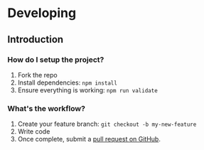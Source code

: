 # Developing

## Introduction

### How do I setup the project?

1. Fork the repo
1. Install dependencies: `npm install`
1. Ensure everything is working: `npm run validate`

### What's the workflow?

1. Create your feature branch: `git checkout -b my-new-feature`
1. Write code
1. Once complete, submit a [pull request on GitHub](https://github.com/claabs/eslint-config-airbnb-typescript-x/pulls).
